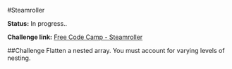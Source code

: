 #Steamroller

**Status:** In progress..

**Challenge link:** [Free Code Camp - Steamroller](https://www.freecodecamp.com/challenges/steamroller)

##Challenge
Flatten a nested array. You must account for varying levels of nesting.
